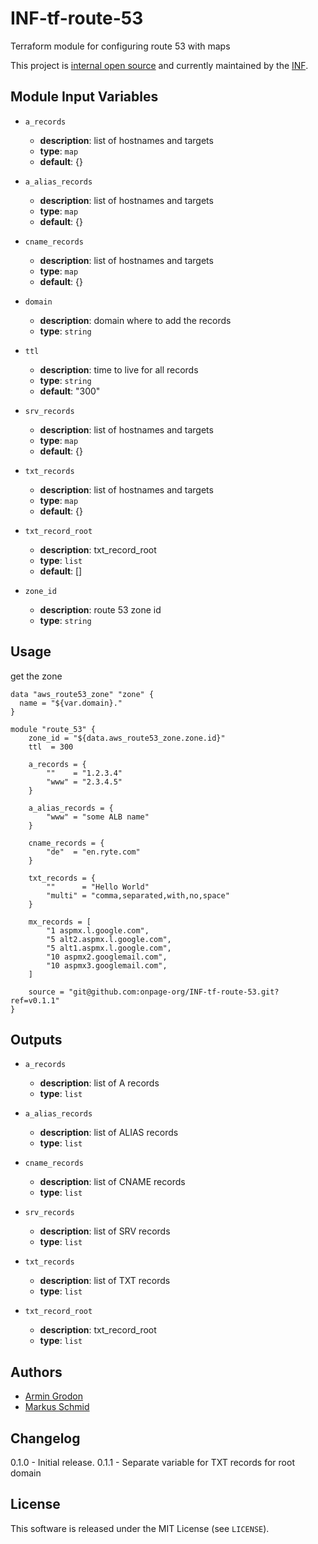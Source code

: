 # INF-tf-route-53

Terraform module for configuring route 53 with maps


This project is [internal open source](https://en.wikipedia.org/wiki/Inner_source)
and currently maintained by the [INF](https://github.com/orgs/onpage-org/teams/inf).

## Module Input Variables


- `a_records`
    -  __description__: list of hostnames and targets
    -  __type__: `map`
    -  __default__: {}

- `a_alias_records`
    -  __description__: list of hostnames and targets
    -  __type__: `map`
    -  __default__: {}

- `cname_records`
    -  __description__: list of hostnames and targets
    -  __type__: `map`
    -  __default__: {}

- `domain`
    -  __description__: domain where to add the records
    -  __type__: `string`

- `ttl`
    -  __description__: time to live for all records
    -  __type__: `string`
    -  __default__: "300"

- `srv_records`
    -  __description__: list of hostnames and targets
    -  __type__: `map`
    -  __default__: {}

- `txt_records`
    -  __description__: list of hostnames and targets
    -  __type__: `map`
    -  __default__: {}

- `txt_record_root`
    -  __description__: txt_record_root
    -  __type__: `list`
    -  __default__: []

- `zone_id`
    -  __description__: route 53 zone id
    -  __type__: `string`


## Usage

get the zone
```hcl
data "aws_route53_zone" "zone" {
  name = "${var.domain}."
}
```


```hcl
module "route_53" {
    zone_id = "${data.aws_route53_zone.zone.id}"
    ttl  = 300

    a_records = {
        ""    = "1.2.3.4"
        "www" = "2.3.4.5"
    }

    a_alias_records = {
        "www" = "some ALB name"
    }

    cname_records = {
        "de"  = "en.ryte.com"
    }

    txt_records = {
        ""      = "Hello World"
        "multi" = "comma,separated,with,no,space"
    }

    mx_records = [
        "1 aspmx.l.google.com",
        "5 alt2.aspmx.l.google.com",
        "5 alt1.aspmx.l.google.com",
        "10 aspmx2.googlemail.com",
        "10 aspmx3.googlemail.com",
    ]

    source = "git@github.com:onpage-org/INF-tf-route-53.git?ref=v0.1.1"
}
```

## Outputs

- `a_records`
    -  __description__: list of A records
    -  __type__: `list`

- `a_alias_records`
    -  __description__: list of ALIAS records
    -  __type__: `list`
    
- `cname_records`
    -  __description__: list of CNAME records
    -  __type__: `list`

- `srv_records`
    -  __description__: list of SRV records
    -  __type__: `list`

- `txt_records`
    -  __description__: list of TXT records
    -  __type__: `list`

- `txt_record_root`
    -  __description__: txt_record_root
    -  __type__: `list`

## Authors

- [Armin Grodon](https://github.com/x4121)
- [Markus Schmid](https://github.com/h0raz)

## Changelog

0.1.0 - Initial release.
0.1.1 - Separate variable for TXT records for root domain

## License


This software is released under the MIT License (see `LICENSE`).

